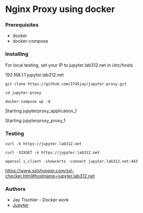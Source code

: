 # Nginx Proxy using docker

### Prerequisites

* docker
* docker-compose

### Installing

For local testing, set your IP to jupyter.lab312.net in /etc/hosts

192.168.1.1     jupyter.lab312.net

```
git clone https://github.com/2745jay/jupyter-proxy.git
```

```
cd jupyter-proxy
```

```
docker-compose up -d
```

Starting jupyterproxy_application_1

Starting jupyterproxy_proxy_1


### Testing

```
curl -k https://jupyter.lab312.net
```

```
curl -SIXGET -k https://jupyter.lab312.net
```

```
openssl s_client -showcerts -connect jupyter.lab312.net:443
```

https://www.sslshopper.com/ssl-checker.html#hostname=jupyter.lab312.net


### Authors

* Jay Tischler - Docker work
*  [Jupyter](https://github.com/jupyter/docker-stacks)
